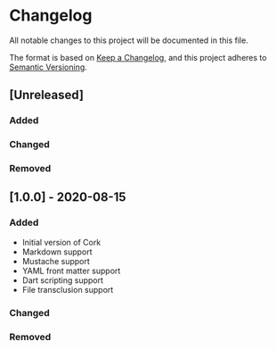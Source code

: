 # Changelog
All notable changes to this project will be documented in this file.

The format is based on [Keep a Changelog](https://keepachangelog.com/en/1.0.0/),
and this project adheres to [Semantic Versioning](https://semver.org/spec/v2.0.0.html).

## [Unreleased]
### Added

### Changed

### Removed

## [1.0.0] - 2020-08-15
### Added
- Initial version of Cork
- Markdown support
- Mustache support
- YAML front matter support
- Dart scripting support
- File transclusion support

### Changed

### Removed
